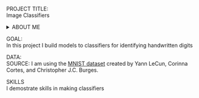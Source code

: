 PROJECT TITLE:<br>
Image Classifiers

<details>
<summary>ABOUT ME</summary>
I am Arsh Singh, my PhD is in Applied Microeconomics, and I am interested in applied data science.
</details>

GOAL:<br>
In this project I build models to classifiers for identifying handwritten digits

DATA:<br>
SOURCE: I am using the <a href='http://yann.lecun.com/exdb/mnist/'>MNIST dataset</a> created by Yann LeCun, Corinna Cortes, and Christopher J.C. Burges.

SKILLS<br>
I demostrate skills in making classifiers 
